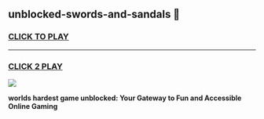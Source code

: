 
## unblocked-swords-and-sandals 👋
<h3>
<a href="https://premium.freeplayer.one?title=unblocked-swords-and-sandals&ref=14F">CLICK TO PLAY</a></h3>
<hr>

<h3>
<a href="https://premium.freeplayer.one?title=unblocked-swords-and-sandals&ref=14F">CLICK 2 PLAY</a>
  
</h3>

<a href="https://premium.freeplayer.one?title=unblocked-swords-and-sandals&ref=12F/"><img src="https://clearcache.store/games.png"></a>


**worlds hardest game unblocked: Your Gateway to Fun and Accessible Online Gaming**

